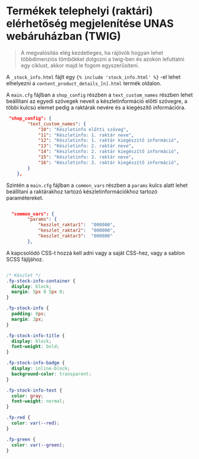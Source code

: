 # Termékek telephelyi (raktári) elérhetőség megjelenítése UNAS webáruházban (TWIG)


> A megvalósítás elég kezdetleges, ha rájövök hogyan lehet többdimenziós tömbökkel dolgozni a twig-ben és azokon lefuttatni egy ciklust, akkor majd le fogom egyszerűsíteni.

A `_stock_info.html` fájlt egy `{% include 'stock_info.html' %}` -el lehet elhelyezni a `content_product_details_[n].html` termék oldalon.

A `main.cfg` fájlban a `shop_config` részben a `text_custom_names` részben lehet beállítani az egyedi szövegek neveit a készletinformáció előtti szövegre, a többi kulcsú elemet pedig a raktárak nevére és a kiegészítő információra.

```json
 "shop_config": {
        "text_custom_names": {
            "10": "Készletinfo előtti szöveg",
            "11": "Készletinfo: 1. raktár neve",
            "12": "Készletinfo: 1. raktár kiegészítő információ",
            "13": "Készletinfo: 2. raktár neve",
            "14": "Készletinfo: 2. raktár kiegészítő információ",
            "15": "Készletinfo: 3. raktár neve",
            "16": "Készletinfo: 3. raktár kiegészítő információ",
        }
    },
```

Szintén a `main.cfg` fájlban a `common_vars` részben a `params` kulcs alatt lehet beállítani a raktárakhoz tartozó készletinformációkhoz tartozó paramétereket.

```json

  "common_vars": {
        "params": { 
            "keszlet_raktar1":	"000000",
            "keszlet_raktar2":	"000000",
            "keszlet_raktar3":	"000000"
        },

```

A kapcsolódó CSS-t hozzá kell adni vagy a saját CSS-hez, vagy a sablon SCSS fájljához.


```css

/* Készlet */
.fp-stock-info-container {
  display: block;
  margin: 5px 0 5px 0;
}

.fp-stock-info {
  padding: 0px;
  margin: 2px;
}

.fp-stock-info-title {
  display: block;
  font-weight: bold;
}

.fp-stock-info-badge {
  display: inline-block;
  background-color: transparent;
}

.fp-stock-info-text {
  color: gray;
  font-weight: normal;
}

.fp-red {
  color: var(--red);
}

.fp-green {
  color: var(--green);
}

```


